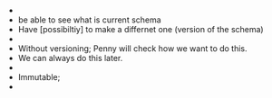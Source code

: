 -
- be able to see what is current schema
- Have [possibiltiy] to make a differnet one (version of the schema)
-
- Without versioning; Penny will check how we want to do this.
- We can always do this later.
-
- Immutable;
-